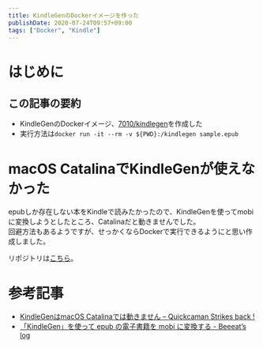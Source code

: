 ```yaml
---
title: KindleGenのDockerイメージを作った
publishDate: 2020-07-24T09:57+09:00
tags: ["Docker", "Kindle"]
---
```


# はじめに

## この記事の要約

- KindleGenのDockerイメージ、[7010/kindlegen](https://hub.docker.com/r/7010/kindlegen)を作成した
- 実行方法は`docker run -it --rm -v ${PWD}:/kindlegen sample.epub`


# macOS CatalinaでKindleGenが使えなかった

epubしか存在しない本をKindleで読みたかったので、KindleGenを使ってmobiに変換しようとしたところ、Catalinaだと動きませんでした。  
回避方法もあるようですが、せっかくならDockerで実行できるようにと思い作成しました。

リポジトリは[こちら](https://github.com/70-10/docker-kindlegen)。

# 参考記事

- [KindleGenはmacOS Catalinaでは動きません – Quickcaman Strikes back !](https://www.quickcaman.com/archives/6441)
- [「KindleGen」を使って epub の電子書籍を mobi に変換する - Beeeat’s log](https://bake0937.hatenablog.com/entry/2020/04/13/000343)
